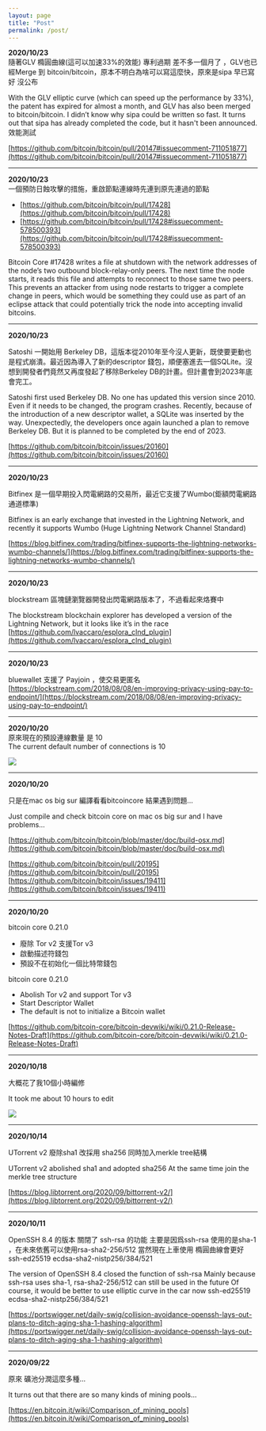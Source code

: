 ```yaml
---
layout: page
title: "Post"
permalink: /post/
---
```




**2020/10/23**    
隨著GLV 橢圓曲線(這可以加速33%的效能) 專利過期 差不多一個月了   ，GLV也已經Merge 到 bitcoin/bitcoin，原本不明白為啥可以寫這麼快，原來是sipa 早已寫好 沒公布

With the GLV elliptic curve (which can speed up the performance by 33%), the patent has expired for almost a month, and GLV has also been merged to bitcoin/bitcoin. I didn’t know why sipa could be written so fast. It turns out that sipa has already completed the code, but it hasn't been announced.
效能測試

[https://github.com/bitcoin/bitcoin/pull/20147#issuecomment-711051877](https://github.com/bitcoin/bitcoin/pull/20147#issuecomment-711051877)

---

**2020/10/23**    
一個預防日蝕攻擊的措施，重啟節點連線時先連到原先連過的節點
* [https://github.com/bitcoin/bitcoin/pull/17428](https://github.com/bitcoin/bitcoin/pull/17428)
* [https://github.com/bitcoin/bitcoin/pull/17428#issuecomment-578500393](https://github.com/bitcoin/bitcoin/pull/17428#issuecomment-578500393)


Bitcoin Core #17428 writes a file at shutdown with the network addresses of the node’s two outbound block-relay-only peers. The next time the node starts, it reads this file and attempts to reconnect to those same two peers. This prevents an attacker from using node restarts to trigger a complete change in peers, which would be something they could use as part of an eclipse attack that could potentially trick the node into accepting invalid bitcoins.

---

**2020/10/23**    

Satoshi 一開始用 Berkeley DB，這版本從2010年至今沒人更新，既使要更動也是程式崩潰。最近因為導入了新的descriptor  錢包，順便塞進去一個SQLite。沒想到開發者們竟然又再度發起了移除Berkeley DB的計畫。但計畫會到2023年底會完工。

Satoshi first used Berkeley DB. No one has updated this version since 2010. Even if it needs to be changed, the program crashes. Recently, because of the introduction of a new descriptor wallet, a SQLite was inserted by the way. Unexpectedly, the developers once again launched a plan to remove Berkeley DB. But it is planned to be completed by the end of 2023.

[https://github.com/bitcoin/bitcoin/issues/20160](https://github.com/bitcoin/bitcoin/issues/20160)

---

**2020/10/23**   

Bitfinex 是一個早期投入閃電網路的交易所，最近它支援了Wumbo(鉅額閃電網路通道標準)

Bitfinex is an early exchange that invested in the Lightning Network, and recently it supports Wumbo (Huge Lightning Network Channel Standard)

[https://blog.bitfinex.com/trading/bitfinex-supports-the-lightning-networks-wumbo-channels/](https://blog.bitfinex.com/trading/bitfinex-supports-the-lightning-networks-wumbo-channels/)

---

**2020/10/23**   

blockstream 區塊鏈瀏覽器開發出閃電網路版本了，不過看起來烙賽中


The blockstream blockchain explorer has developed a version of the Lightning Network, but it looks like it’s in the race
[https://github.com/lvaccaro/esplora_clnd_plugin](https://github.com/lvaccaro/esplora_clnd_plugin)

---

**2020/10/23**   

bluewallet 支援了 Payjoin ，使交易更匿名
[https://blockstream.com/2018/08/08/en-improving-privacy-using-pay-to-endpoint/](https://blockstream.com/2018/08/08/en-improving-privacy-using-pay-to-endpoint/)

---

**2020/10/20**   
原來現在的預設連線數量 是 10     
The current default number of connections is 10

![](https://i.imgur.com/cRM0T4D.png)


---

**2020/10/20**   

只是在mac os big sur 編譯看看bitcoincore 結果遇到問題...

Just compile and check bitcoin core on mac os big sur and I have problems...

[https://github.com/bitcoin/bitcoin/blob/master/doc/build-osx.md](https://github.com/bitcoin/bitcoin/blob/master/doc/build-osx.md)

[https://github.com/bitcoin/bitcoin/pull/20195](https://github.com/bitcoin/bitcoin/pull/20195)
[https://github.com/bitcoin/bitcoin/issues/19411](https://github.com/bitcoin/bitcoin/issues/19411)

---

**2020/10/20**   

bitcoin core 0.21.0
* 廢除 Tor v2 支援Tor v3 
* 啟動描述符錢包
* 預設不在初始化一個比特幣錢包     

bitcoin core 0.21.0
* Abolish Tor v2 and support Tor v3
* Start Descriptor Wallet
* The default is not to initialize a Bitcoin wallet

[https://github.com/bitcoin-core/bitcoin-devwiki/wiki/0.21.0-Release-Notes-Draft](https://github.com/bitcoin-core/bitcoin-devwiki/wiki/0.21.0-Release-Notes-Draft)


---

**2020/10/18** 

大概花了我10個小時編修

It took me about 10 hours to edit

![](https://i.imgur.com/L1p8EB9.png)

---

**2020/10/14**    

UTorrent v2 廢除sha1 改採用 sha256
同時加入merkle tree結構

UTorrent v2 abolished sha1 and adopted sha256
At the same time join the merkle tree structure

[https://blog.libtorrent.org/2020/09/bittorrent-v2/](https://blog.libtorrent.org/2020/09/bittorrent-v2/)

---

**2020/10/11**    

OpenSSH 8.4 的版本 關閉了 ssh-rsa  的功能
主要是因爲ssh-rsa 使用的是sha-1 ，在未來依舊可以使用rsa-sha2-256/512
當然現在上車使用 橢圓曲線會更好  ssh-ed25519  ecdsa-sha2-nistp256/384/521

The version of OpenSSH 8.4 closed the function of ssh-rsa
Mainly because ssh-rsa uses sha-1, rsa-sha2-256/512 can still be used in the future
Of course, it would be better to use elliptic curve in the car now ssh-ed25519 ecdsa-sha2-nistp256/384/521

[https://portswigger.net/daily-swig/collision-avoidance-openssh-lays-out-plans-to-ditch-aging-sha-1-hashing-algorithm](https://portswigger.net/daily-swig/collision-avoidance-openssh-lays-out-plans-to-ditch-aging-sha-1-hashing-algorithm)

---

**2020/09/22**

原來 礦池分潤這麼多種...

It turns out that there are so many kinds of mining pools...

[https://en.bitcoin.it/wiki/Comparison_of_mining_pools](https://en.bitcoin.it/wiki/Comparison_of_mining_pools)
